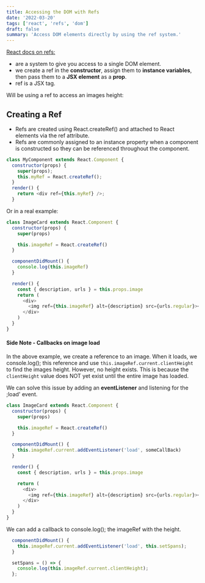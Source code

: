 ```yaml
---
title: Accessing the DOM with Refs
date: '2022-03-20'
tags: ['react', 'refs', 'dom']
draft: false
summary: 'Access DOM elements directly by using the ref system.'
---
```


[React docs on refs:](https://reactjs.org/docs/refs-and-the-dom.html)

- are a system to give you access to a single DOM element.
- we create a ref in the **constructor**, assign them to **instance variables**, then pass them to a **JSX element** as a **prop**.
- ref is a JSX tag.

Will be using a ref to access an images height:

## Creating a Ref

- Refs are created using React.createRef() and attached to React elements via the ref attribute.
- Refs are commonly assigned to an instance property when a component is constructed so they can be referenced throughout the component.

```js
class MyComponent extends React.Component {
  constructor(props) {
    super(props);
    this.myRef = React.createRef();
  }
  render() {
    return <div ref={this.myRef} />;
  }
```

Or in a real example:

```js
class ImageCard extends React.Component {
  constructor(props) {
    super(props)

    this.imageRef = React.createRef()
  }

  componentDidMount() {
    console.log(this.imageRef)
  }

  render() {
    const { description, urls } = this.props.image
    return (
      <div>
        <img ref={this.imageRef} alt={description} src={urls.regular}></img>
      </div>
    )
  }
}
```

#### Side Note - Callbacks on image load

In the above example, we create a reference to an image. When it loads, we console.log(); this reference and use `this.imageRef.current.clientHeight` to find the images height. However, no height exists. This is because the `clientHeight` value does NOT yet exist until the entire image has loaded.

We can solve this issue by adding an **eventListener** and listening for the ;load' event.

```js
class ImageCard extends React.Component {
  constructor(props) {
    super(props)

    this.imageRef = React.createRef()
  }

  componentDidMount() {
    this.imageRef.current.addEventListener('load', someCallBack)
  }

  render() {
    const { description, urls } = this.props.image

    return (
      <div>
        <img ref={this.imageRef} alt={description} src={urls.regular}></img>
      </div>
    )
  }
}
```

We can add a callback to console.log(); the imageRef with the height.

```js
  componentDidMount() {
    this.imageRef.current.addEventListener('load', this.setSpans);
  }

  setSpans = () => {
    console.log(this.imageRef.current.clientHeight);
  };
```

